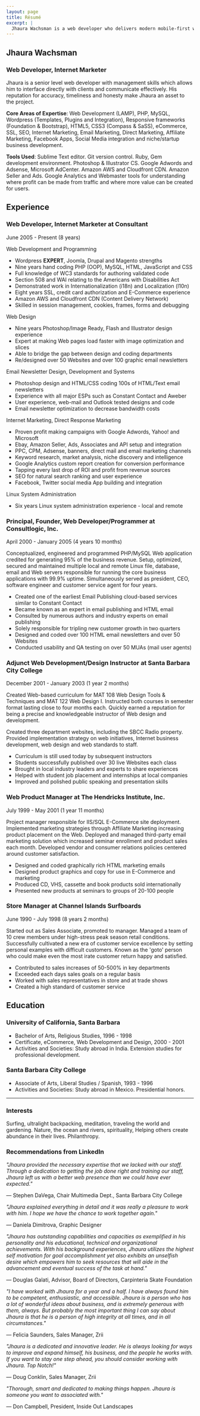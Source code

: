 ```yaml
---
layout: page
title: Résumé
excerpt: |
  Jhaura Wachsman is a web developer who delivers modern mobile-first web applications using today's most advanced technologies and techniques so that your website delivers an exceptional user experience.
---
```


## Jhaura Wachsman
### Web Developer, Internet Marketer

Jhaura is a senior level web developer with management skills which allows him to interface directly with clients and communicate effectively. His reputation for accuracy, timeliness and honesty make Jhaura an asset to the project.

**Core Areas of Expertise**: Web Development (LAMP), PHP, MySQL, Wordpress (Templates, Plugins and Integration), Responsive frameworks (Foundation & Bootstrap), HTML5, CSS3 (Compass & SaSS), eCommerce, SSL, SEO, Internet Marketing, Email Marketing, Direct Marketing, Affiliate Marketing, Facebook Apps, Social Media integration and niche/startup business development.

**Tools Used**: Sublime Text editor. Git version control. Ruby, Gem development environment. Photoshop & Illustrator CS. Google Adwords and Adsense, Microsoft AdCenter. Amazon AWS and Cloudfront CDN. Amazon Seller and Ads. Google Analytics and Webmaster tools for understanding where profit can be made from traffic and where more value can be created for users.

## Experience

### Web Developer, Internet Marketer at Consultant

June 2005 - Present (8 years)

Web Development and Programming

* Wordpress **EXPERT**, Joomla, Drupal and Magento strengths
* Nine years hand coding PHP (OOP), MySQL, HTML, JavaScript and CSS
* Full knowledge of WC3 standards for authoring validated code
* Section 508 and WAI relating to the Americans with Disabilities Act
* Demonstrated work in Internationalization (i18n) and Localization (l10n)
* Eight years SSL, credit card authorization and E-Commerce experience
* Amazon AWS and Cloudfront CDN (Content Delivery Network)
* Skilled in session management, cookies, frames, forms and debugging

Web Design

* Nine years Photoshop/Image Ready, Flash and Illustrator design experience
* Expert at making Web pages load faster with image optimization and slices
* Able to bridge the gap between design and coding departments
* Re/designed over 50 Websites and over 100 graphic email newsletters

Email Newsletter Design, Development and Systems

* Photoshop design and HTML/CSS coding 100s of HTML/Text email newsletters
* Experience with all major ESPs such as Constant Contact and Aweber
* User experience, web-mail and Outlook tested designs and code
* Email newsletter optimization to decrease bandwidth costs

Internet Marketing, Direct Response Marketing

* Proven profit making campaigns with Google Adwords, Yahoo! and Microsoft
* Ebay, Amazon Seller, Ads, Associates and API setup and integration
* PPC, CPM, Adsense, banners, direct mail and email marketing channels
* Keyword research, market analysis, niche discovery and intelligence
* Google Analytics custom report creation for conversion performance
* Tapping every last drop of ROI and profit from revenue sources
* SEO for natural search ranking and user experience
* Facebook, Twitter social media App building and integration

Linux System Administration

* Six years Linux system administration experience - local and remote

### Principal, Founder, Web Developer/Programmer at Consultlogic, Inc.

April 2000 - January 2005 (4 years 10 months)

Conceptualized, engineered and programmed PHP/MySQL Web application credited for generating 95% of the business revenue. Setup, optimized, secured and maintained multiple local and remote Linux file, database, email and Web servers responsible for running the core business applications with 99.9% uptime. Simultaneously served as president, CEO, software engineer and customer service agent for four years.

* Created one of the earliest Email Publishing cloud-based services similar to Constant Contact
* Became known as an expert in email publishing and HTML email
* Consulted by numerous authors and industry experts on email publishing
* Solely responsible for tripling new customer growth in two quarters
* Designed and coded over 100 HTML email newsletters and over 50 Websites
* Conducted usability and QA testing on over 50 MUAs (mail user agents)

### Adjunct Web Development/Design Instructor at Santa Barbara City College

December 2001 - January 2003 (1 year 2 months)

Created Web-based curriculum for MAT 108 Web Design Tools & Techniques and MAT 122 Web Design I. Instructed both courses in semester format lasting close to four months each. Quickly earned a reputation for being a precise and knowledgeable instructor of Web design and development.

Created three department websites, including the SBCC Radio property. Provided implementation strategy on web initiatives, Internet business development, web design and web standards to staff.

* Curriculum is still used today by subsequent instructors
* Students successfully published over 30 live Websites each class
* Brought in local industry leaders and experts to share experiences
* Helped with student job placement and internships at local companies
* Improved and polished public speaking and presentation skills

### Web Product Manager at The Hendricks Institute, Inc.

July 1999 - May 2001 (1 year 11 months)

Project manager responsible for IIS/SQL E-Commerce site deployment. Implemented marketing strategies through Affiliate Marketing increasing product placement on the Web. Deployed and managed third-party email marketing solution which increased seminar enrollment and product sales each month. Developed vendor and consumer relations policies centered around customer satisfaction.

* Designed and coded graphically rich HTML marketing emails
* Designed product graphics and copy for use in E-Commerce and marketing
* Produced CD, VHS, cassette and book products sold internationally
* Presented new products at seminars to groups of 20-100 people

### Store Manager at Channel Islands Surfboards

June 1990 - July 1998 (8 years 2 months)

Started out as Sales Associate, promoted to manager. Managed a team of 10 crew members under high-stress peak season retail conditions. Successfully cultivated a new era of customer service excellence by setting personal examples with difficult customers. Known as the 'goto' person who could make even the most irate customer return happy and satisfied.

* Contributed to sales increases of 50-500% in key departments
* Exceeded each days sales goals on a regular basis
* Worked with sales representatives in store and at trade shows
* Created a high standard of customer service

## Education

### University of California, Santa Barbara

- Bachelor of Arts, Religious Studies, 1996 - 1998
- Certificate, eCommerce, Web Development and Design, 2000 - 2001
- Activities and Societies: Study abroad in India. Extension studies for professional development.

### Santa Barbara City College

- Associate of Arts, Liberal Studies / Spanish, 1993 - 1996
- Activities and Societies: Study abroad in Mexico. Presidential honors.

* * *

### Interests

Surfing, ultralight backpacking, meditation, traveling the world and gardening. Nature, the ocean and rivers, spirituality, Helping others create abundance in their lives. Philanthropy.

### Recommendations from LinkedIn

*"Jhaura provided the necessary expertise that we lacked with our staff. Through a dedication to getting the job done right and training our staff, Jhaura left us with a better web presence than we could have ever expected."*

— Stephen DaVega, Chair Multimedia Dept., Santa Barbara City College

*"Jhaura explained everything in detail and it was really a pleasure to work with him. I hope we have the chance to work together again."*

— Daniela Dimitrova, Graphic Designer

*"Jhaura has outstanding capabilities and capacities as exemplified in his personality and his educational, technical and organizational achievements. With his background experiences, Jhaura utilizes the highest self motivation for goal accomplishment yet also exhibits an unselfish desire which empowers him to seek resources that will aide in the advancement and eventual success of the task at hand."*

— Douglas Galati, Advisor, Board of Directors, Carpinteria Skate Foundation

*"I have worked with Jhaura for a year and a half. I have always found him to be competent, enthusiastic, and accessible. Jhaura is a person who has a lot of wonderful ideas about business, and is extremely generous with them, always. But probably the most important thing I can say about Jhaura is that he is a person of high integrity at all times, and in all circumstances."*

— Felicia Saunders, Sales Manager, Zrii

*"Jhaura is a dedicated and innovative leader. He is always looking for ways to improve and expand himself, his business, and the people he works with. If you want to stay one step ahead, you should consider working with Jhaura. Top Notch!"*

— Doug Conklin, Sales Manager, Zrii

*"Thorough, smart and dedicated to making things happen. Jhaura is someone you want to associated with."*

— Don Campbell, President, Inside Out Landscapes